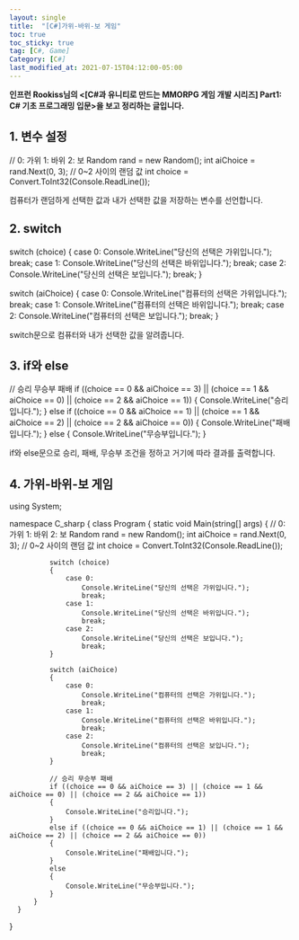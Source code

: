 ```yaml
---
layout: single
title:  "[C#]가위-바위-보 게임"
toc: true
toc_sticky: true
tag: [C#, Game]
Category: [C#]
last_modified_at: 2021-07-15T04:12:00-05:00
---
```


**인프런 Rookiss님의 <[C#과 유니티로 만드는 MMORPG 게임 개발 시리즈] Part1: C# 기초 프로그래밍 입문>을 보고 정리하는 글입니다.**

## 1. 변수 설정

  // 0: 가위 1: 바위 2: 보
  Random rand = new Random();
  int aiChoice = rand.Next(0, 3); // 0~2 사이의 랜덤 값
  int choice = Convert.ToInt32(Console.ReadLine());
            
컴퓨터가 랜덤하게 선택한 값과 내가 선택한 값을 저장하는 변수를 선언합니다.

## 2. switch

  switch (choice)
  {
      case 0:
          Console.WriteLine("당신의 선택은 가위입니다.");
          break;
      case 1:
          Console.WriteLine("당신의 선택은 바위입니다.");
          break;
      case 2:
          Console.WriteLine("당신의 선택은 보입니다.");
          break;
  }

  switch (aiChoice)
  {
      case 0:
          Console.WriteLine("컴퓨터의 선택은 가위입니다.");
          break;
      case 1:
          Console.WriteLine("컴퓨터의 선택은 바위입니다.");
          break;
      case 2:
          Console.WriteLine("컴퓨터의 선택은 보입니다.");
          break;
  }
            
switch문으로 컴퓨터와 내가 선택한 값을 알려줍니다.

## 3. if와 else

  // 승리 무승부 패배
  if ((choice == 0 && aiChoice == 3) || (choice == 1 && aiChoice == 0) || (choice == 2 && aiChoice == 1))
  {
      Console.WriteLine("승리입니다.");
  }
  else if ((choice == 0 && aiChoice == 1) || (choice == 1 && aiChoice == 2) || (choice == 2 && aiChoice == 0))
  {
      Console.WriteLine("패배입니다.");
  }
  else
  {
      Console.WriteLine("무승부입니다.");
  }
  
if와 else문으로 승리, 패배, 무승부 조건을 정하고 거기에 따라 결과를 출력합니다.

## 4. 가위-바위-보 게임
  using System;

  namespace C_sharp
  {
      class Program
      {
          static void Main(string[] args)
          {
              // 0: 가위 1: 바위 2: 보
              Random rand = new Random();
              int aiChoice = rand.Next(0, 3); // 0~2 사이의 랜덤 값
              int choice = Convert.ToInt32(Console.ReadLine());

              switch (choice)
              {
                  case 0:
                      Console.WriteLine("당신의 선택은 가위입니다.");
                      break;
                  case 1:
                      Console.WriteLine("당신의 선택은 바위입니다.");
                      break;
                  case 2:
                      Console.WriteLine("당신의 선택은 보입니다.");
                      break;
              }

              switch (aiChoice)
              {
                  case 0:
                      Console.WriteLine("컴퓨터의 선택은 가위입니다.");
                      break;
                  case 1:
                      Console.WriteLine("컴퓨터의 선택은 바위입니다.");
                      break;
                  case 2:
                      Console.WriteLine("컴퓨터의 선택은 보입니다.");
                      break;
              }

              // 승리 무승부 패배
              if ((choice == 0 && aiChoice == 3) || (choice == 1 && aiChoice == 0) || (choice == 2 && aiChoice == 1))
              {
                  Console.WriteLine("승리입니다.");
              }
              else if ((choice == 0 && aiChoice == 1) || (choice == 1 && aiChoice == 2) || (choice == 2 && aiChoice == 0))
              {
                  Console.WriteLine("패배입니다.");
              }
              else
              {
                  Console.WriteLine("무승부입니다.");
              }
          }
      }
  }
